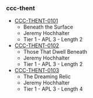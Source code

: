 ### ccc-thent
* [CCC-THENT-0101](http://www.dmsguild.com/product/223663/CCCTHENT0101-Beneath-the-Surface?affiliate_id=757342)
    * Beneath the Surface
    * Jeremy Hochhalter
    * Tier 1 - APL 3 - Length 2
* [CCC-THENT-0102](http://www.dmsguild.com/product/223665/CCCTHENT0102-Those-That-Dwell-Beneath?affiliate_id=757342)
    * Those That Dwell Beneath
    * Jeremy Hochhalter
    * Tier 1 - APL 3 - Length 2
* [CCC-THENT-0103](http://www.dmsguild.com/product/223667/CCCTHENT0103-The-Dreaming-Relic?affiliate_id=757342)
    * The Dreaming Relic
    * Jeremy Hochhalter
    * Tier 1 - APL 3 - Length 4
